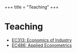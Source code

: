 +++
title = "Teaching"
+++

# Teaching

- [EC313: Economics of Industry](/teaching/EC313.md)
- [EC486: Applied Econometrics](/teaching/EC486.md)